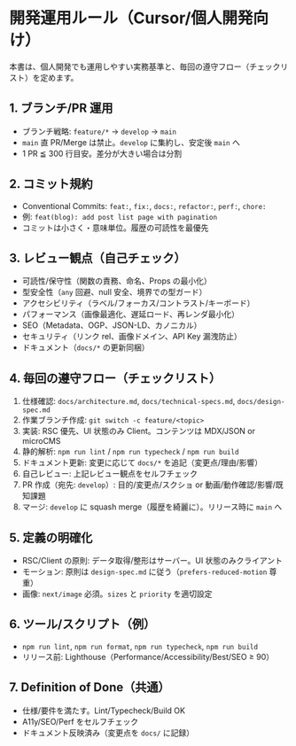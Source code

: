 # 開発運用ルール（Cursor/個人開発向け）

本書は、個人開発でも運用しやすい実務基準と、毎回の遵守フロー（チェックリスト）を定めます。

## 1. ブランチ/PR 運用

- ブランチ戦略: `feature/*` → `develop` → `main`
- `main` 直 PR/Merge は禁止。`develop` に集約し、安定後 `main` へ
- 1 PR ≦ 300 行目安。差分が大きい場合は分割

## 2. コミット規約

- Conventional Commits: `feat:`, `fix:`, `docs:`, `refactor:`, `perf:`, `chore:`
- 例: `feat(blog): add post list page with pagination`
- コミットは小さく・意味単位。履歴の可読性を最優先

## 3. レビュー観点（自己チェック）

- 可読性/保守性（関数の責務、命名、Props の最小化）
- 型安全性（`any` 回避、null 安全、境界での型ガード）
- アクセシビリティ（ラベル/フォーカス/コントラスト/キーボード）
- パフォーマンス（画像最適化、遅延ロード、再レンダ最小化）
- SEO（Metadata、OGP、JSON-LD、カノニカル）
- セキュリティ（リンク rel、画像ドメイン、API Key 漏洩防止）
- ドキュメント（`docs/*` の更新同梱）

## 4. 毎回の遵守フロー（チェックリスト）

1. 仕様確認: `docs/architecture.md`, `docs/technical-specs.md`, `docs/design-spec.md`
2. 作業ブランチ作成: `git switch -c feature/<topic>`
3. 実装: RSC 優先、UI 状態のみ Client。コンテンツは MDX/JSON or microCMS
4. 静的解析: `npm run lint` / `npm run typecheck` / `npm run build`
5. ドキュメント更新: 変更に応じて `docs/*` を追記（変更点/理由/影響）
6. 自己レビュー: 上記レビュー観点をセルフチェック
7. PR 作成（宛先: `develop`）: 目的/変更点/スクショ or 動画/動作確認/影響/既知課題
8. マージ: `develop` に squash merge（履歴を綺麗に）。リリース時に `main` へ

## 5. 定義の明確化

- RSC/Client の原則: データ取得/整形はサーバー。UI 状態のみクライアント
- モーション: 原則は `design-spec.md` に従う（`prefers-reduced-motion` 尊重）
- 画像: `next/image` 必須。`sizes` と `priority` を適切設定

## 6. ツール/スクリプト（例）

- `npm run lint`, `npm run format`, `npm run typecheck`, `npm run build`
- リリース前: Lighthouse（Performance/Accessibility/Best/SEO ≥ 90）

## 7. Definition of Done（共通）

- 仕様/要件を満たす。Lint/Typecheck/Build OK
- A11y/SEO/Perf をセルフチェック
- ドキュメント反映済み（変更点を `docs/` に記録）
